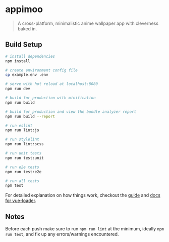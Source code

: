 # appimoo

> A cross-platform, minimalistic anime wallpaper app with cleverness baked in.

## Build Setup

``` bash
# install dependencies
npm install

# create environment config file
cp example.env .env

# serve with hot reload at localhost:8080
npm run dev

# build for production with minification
npm run build

# build for production and view the bundle analyzer report
npm run build --report

# run eslint
npm run lint:js

# run stylelint
npm run lint:scss

# run unit tests
npm run test:unit

# run e2e tests
npm run test:e2e

# run all tests
npm test
```

For detailed explanation on how things work, checkout the [guide](http://vuejs-templates.github.io/webpack/) and [docs for vue-loader](http://vuejs.github.io/vue-loader).

## Notes
Before each push make sure to run `npm run lint` at the minimum, ideally `npm run test`, and fix up any errors/warnings encountered.
